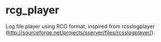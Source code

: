 # rcg_player
Log file player using RCG format, inspired from rcsslogplayer (http://sourceforge.net/projects/sserver/files/rcsslogplayer/).
